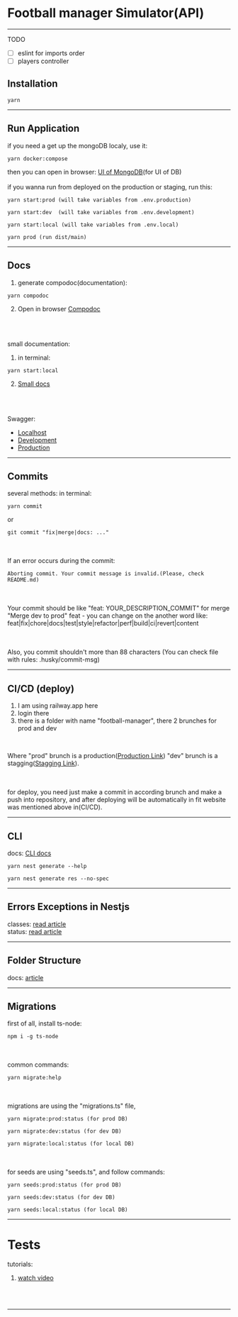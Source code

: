 # Football manager Simulator(API)

---

TODO
- [ ] eslint for imports order <br>
- [ ] players controller

## Installation
```
yarn
```

---

## Run Application
if you need a get up the mongoDB localy, use it:
```
yarn docker:compose
```
then you can open in browser: [UI of MongoDB](http://localhost:8081)(for UI of DB)
<br><br>
if you wanna run from deployed on the production or staging, run this:
```
yarn start:prod (will take variables from .env.production)
```
```
yarn start:dev  (will take variables from .env.development)
```
```
yarn start:local (will take variables from .env.local)
```
```
yarn prod (run dist/main)
```

---

## Docs
1. generate compodoc(documentation):
```
yarn compodoc
```
2. Open in browser [Compodoc](http://127.0.0.1:8081)

<br><br>

small documentation: 
1. in terminal:
``` 
yarn start:local
```
2. [Small docs](http://localhost:8080)

<br><br>

Swagger: 
- [Localhost](http://localhost:8080/api/docs)
- [Development](http://localhost:8080/api/docs)
- [Production](http://localhost:8080/api/docs)

---
## Commits
several methods:
in terminal:
```
yarn commit
```
or
```
git commit "fix|merge|docs: ..."
```

<br><br>
If an error occurs during the commit:
```
Aborting commit. Your commit message is invalid.(Please, check README.md)
```

<br><br>
Your commit should be like "feat: YOUR_DESCRIPTION_COMMIT"
for merge "Merge dev to prod"
feat - you can change on the another word like: feat|fix|chore|docs|test|style|refactor|perf|build|ci|revert|content

<br><br>
Also, you commit shouldn't more than 88 characters
(You can check file with rules: .husky/commit-msg)

---

## CI/CD (deploy)
1. I am using railway.app here
2. login there
3. there is a folder with name "football-manager", there 2 brunches for prod and dev

<br>

Where "prod" brunch is a production([Production  Link](https://football-manager-backend-prod.up.railway.app)) "dev" brunch is a stagging([Stagging  Link](https://football-manager-backend-dev.up.railway.app)).

<br><br>
for deploy, you need just make a commit in according brunch and make a push into repository, and after deploying will be automatically in fit website was mentioned above in(CI/CD).

---

## CLI
docs: [CLI docs](https://docs.nestjs.com/cli/overview)
```
yarn nest generate --help
```
```
yarn nest generate res --no-spec
```

---

## Errors Exceptions in Nestjs
classes: [read article](https://docs.nestjs.com/exception-filters)<br>
status: [read article](https://medium.com/@abeythilakeudara3/nestjs-exception-filters-part-02-24afcbe116cf)

---

## Folder Structure

docs: [article](https://medium.com/the-crowdlinker-chronicle/best-way-to-structure-your-directory-code-nestjs-a06c7a641401)

---

## Migrations
first of all, install ts-node:
```
npm i -g ts-node
```

<br><br>
common commands:
```
yarn migrate:help
```

<br><br>
migrations are using the "migrations.ts" file,
```
yarn migrate:prod:status (for prod DB)
```
```
yarn migrate:dev:status (for dev DB)
```
```
yarn migrate:local:status (for local DB)
```

<br><br>
for seeds are using "seeds.ts", and follow commands:
```
yarn seeds:prod:status (for prod DB)
```
```
yarn seeds:dev:status (for dev DB)
```
```
yarn seeds:local:status (for local DB)
```

---

# Tests
tutorials:
1. [watch video](https://www.youtube.com/watch?v=1Vc6Xw8FMpg&ab_channel=MichaelGuay)

<br><br>

---

<br><br>